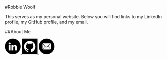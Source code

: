 #Robbie Woolf 
<p>This serves as my personal website. Below you will find links to my LinkedIn profile, my GitHub profile, and my email.</p>
##About Me
<p>    <a href="https://www.linkedin.com/in/robbiewoolf/"><img src="images/linkedinlogo.png" class="logo-circle" height=50px width=50px alt="LinkedIn profile"</a>
    <a href="https://github.com/robbiemwoolf"><img src="images/githublogo.png" class="logo-circle" height=50px width=50px alt="GitHub profile"</a>
    <a href="mailto:robbiemwoolf@gmail.com"><img src="images/emaillogo.png" class="logo-circle" height=50px width=50px alt="Email me"</a></p>